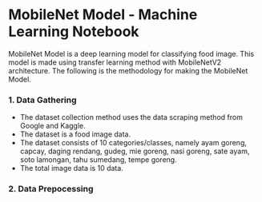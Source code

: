 # MobileNet Model - Machine Learning Notebook

MobileNet Model is a deep learning model for classifying food image. This model is made using transfer learning method with MobileNetV2 architecture. The following is the methodology for making the MobileNet Model.

### 1. Data Gathering
* The dataset collection method uses the data scraping method from Google and Kaggle.
* The dataset is a food image data.
* The dataset consists of 10 categories/classes, namely ayam goreng, capcay, daging rendang, gudeg, mie goreng, nasi goreng, sate ayam, soto lamongan, tahu sumedang, tempe goreng.
* The total image data is 10 data.

### 2. Data Prepocessing
